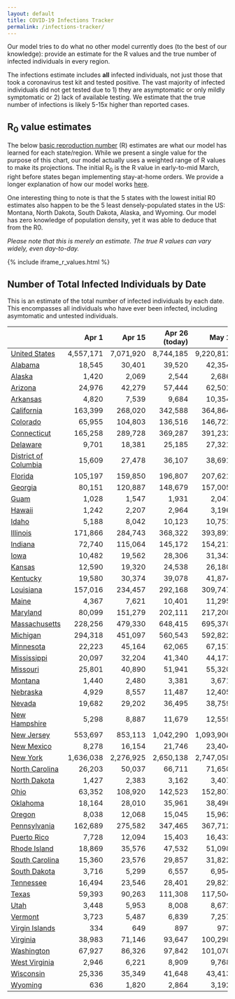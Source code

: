 ```yaml
---
layout: default
title: COVID-19 Infections Tracker
permalink: /infections-tracker/
---
```


Our model tries to do what no other model currently does (to the best of our knowledge): provide an estimate for the R values and the true number of infected individuals in every region.

The infections estimate includes **all** infected individuals, not just those that took a coronavirus test kit and tested positive. The vast majority of infected individuals did not get tested due to 1) they are asymptomatic or only mildly symptomatic or 2) lack of available testing. We estimate that the true number of infections is likely 5-15x higher than reported cases.

## R<sub>0</sub> value estimates

The below [basic reproduction number](https://en.wikipedia.org/wiki/Basic_reproduction_number) (R) estimates are what our model has learned for each state/region. While we present a single value for the purpose of this chart, our model actually uses a weighted range of R values to make its projections. The initial R<sub>0</sub> is the R value in early-to-mid March, right before states began implementing stay-at-home orders. We provide a longer explanation of how our model works [here](/model-details).

One interesting thing to note is that the 5 states with the lowest initial R0 estimates also happen to be the 5 least densely-populated states in the US: Montana, North Dakota, South Dakota, Alaska, and Wyoming. Our model has zero knowledge of population density, yet it was able to deduce that from the R0.

*Please note that this is merely an estimate. The true R values can vary widely, even day-to-day.*

{% include iframe_r_values.html %}

## Number of Total Infected Individuals by Date
This is an estimate of the total number of infected individuals by each date. This encompasses all individuals who have ever been infected, including asymtomatic and untested individuals.

|                                |     Apr 1 |    Apr 15 |   Apr 26 (today) |     May 1 |    May 15 |   Jun 1 |   Jun 15 |   Jul 1 |    Jul 15 |     Aug 1 |
|--------------------------------|----------:|----------:|-----------------:|----------:|----------:|--------:|---------:|--------:|----------:|----------:|
| [United States](/us)           | 4,557,171 | 7,071,920 |        8,744,185 | 9,220,812 | 10,640,081 | 11,963,040 | 12,978,934 | 14,203,824 | 15,383,255 | 17,029,416 |
| [Alabama](/us-al)              |    18,545 |    30,401 |           39,520 |    42,354 |     51,464 |     60,824 |     68,283 |     76,963 |     84,848 |     95,480 |
| [Alaska](/us-ak)               |     1,420 |     2,069 |            2,544 |     2,686 |      3,115 |      3,496 |      3,715 |      3,842 |      3,880 |      3,898 |
| [Arizona](/us-az)              |    24,976 |    42,279 |           57,444 |    62,501 |     79,976 |    100,320 |    119,190 |    145,729 |    175,163 |    222,483 |
| [Arkansas](/us-ar)             |     4,820 |     7,539 |            9,684 |    10,354 |     12,497 |     14,644 |     16,247 |     17,905 |     19,225 |     20,838 |
| [California](/us-ca)           |   163,399 |   268,020 |          342,588 |   364,864 |    434,797 |    506,868 |    569,500 |    656,662 |    754,332 |    913,965 |
| [Colorado](/us-co)             |    65,955 |   104,803 |          136,516 |   146,721 |    180,839 |    218,710 |    252,602 |    298,950 |    348,302 |    422,014 |
| [Connecticut](/us-ct)          |   165,258 |   289,728 |          369,287 |   391,232 |    453,736 |    506,585 |    542,470 |    579,872 |    609,773 |    642,666 |
| [Delaware](/us-de)             |     9,701 |    18,381 |           25,185 |    27,321 |     34,297 |     41,745 |     48,097 |     56,248 |     64,323 |     75,496 |
| [District of Columbia](/us-dc) |    15,609 |    27,478 |           36,107 |    38,691 |     46,710 |     54,543 |     60,622 |     67,687 |     73,945 |     81,567 |
| [Florida](/us-fl)              |   105,197 |   159,850 |          196,807 |   207,621 |    240,991 |    274,494 |    302,773 |    340,834 |    382,196 |    447,945 |
| [Georgia](/us-ga)              |    80,151 |   120,887 |          148,679 |   157,005 |    187,575 |    228,917 |    268,482 |    322,318 |    378,937 |    460,325 |
| [Guam](/us-gu)                 |     1,028 |     1,547 |            1,931 |     2,047 |      2,410 |      2,755 |      2,994 |      3,214 |      3,364 |      3,519 |
| [Hawaii](/us-hi)               |     1,242 |     2,207 |            2,964 |     3,196 |      3,919 |      4,599 |      5,046 |      5,403 |      5,587 |      5,730 |
| [Idaho](/us-id)                |     5,188 |     8,042 |           10,123 |    10,751 |     12,706 |     14,582 |     15,908 |     17,166 |     18,053 |     19,001 |
| [Illinois](/us-il)             |   171,866 |   284,743 |          368,322 |   393,891 |    475,669 |    561,235 |    634,809 |    733,193 |    836,273 |    988,090 |
| [Indiana](/us-in)              |    72,740 |   115,064 |          145,172 |   154,211 |    182,651 |    211,713 |    236,127 |    268,033 |    301,014 |    349,697 |
| [Iowa](/us-ia)                 |    10,482 |    19,562 |           28,306 |    31,343 |     42,191 |     55,336 |     67,833 |     85,575 |    105,210 |    136,421 |
| [Kansas](/us-ks)               |    12,590 |    19,320 |           24,538 |    26,180 |     31,571 |     37,407 |     42,466 |     49,145 |     56,222 |     67,271 |
| [Kentucky](/us-ky)             |    19,580 |    30,374 |           39,078 |    41,874 |     51,247 |     61,758 |     71,299 |     84,610 |     99,360 |    123,131 |
| [Louisiana](/us-la)            |   157,016 |   234,457 |          292,168 |   309,747 |    365,084 |    420,231 |    463,964 |    516,280 |    564,373 |    625,419 |
| [Maine](/us-me)                |     4,367 |     7,621 |           10,401 |    11,295 |     14,213 |     17,199 |     19,459 |     21,807 |     23,624 |     25,704 |
| [Maryland](/us-md)             |    80,099 |   151,279 |          202,111 |   217,208 |    264,097 |    310,919 |    349,376 |    398,464 |    447,309 |    515,031 |
| [Massachusetts](/us-ma)        |   228,256 |   479,330 |          648,415 |   695,370 |    829,221 |    941,940 |  1,017,834 |  1,095,976 |  1,157,361 |  1,223,476 |
| [Michigan](/us-mi)             |   294,318 |   451,097 |          560,543 |   592,822 |    691,726 |    786,818 |    860,133 |    945,807 |  1,023,121 |  1,120,272 |
| [Minnesota](/us-mn)            |    22,223 |    45,164 |           62,065 |    67,157 |     83,291 |    100,133 |    114,810 |    134,984 |    157,077 |    191,964 |
| [Mississippi](/us-ms)          |    20,097 |    32,204 |           41,340 |    44,173 |     53,362 |     63,172 |     71,690 |     83,080 |     95,143 |    113,617 |
| [Missouri](/us-mo)             |    25,801 |    40,890 |           51,941 |    55,320 |     66,159 |     77,593 |     87,486 |    100,795 |    115,119 |    137,726 |
| [Montana](/us-mt)              |     1,440 |     2,480 |            3,381 |     3,671 |      4,622 |      5,592 |      6,314 |      7,036 |      7,573 |      8,178 |
| [Nebraska](/us-ne)             |     4,929 |     8,557 |           11,487 |    12,405 |     15,332 |     18,224 |     20,327 |     22,386 |     23,838 |     25,318 |
| [Nevada](/us-nv)               |    19,682 |    29,202 |           36,495 |    38,759 |     46,034 |     53,511 |     59,519 |     66,652 |     73,292 |     82,321 |
| [New Hampshire](/us-nh)        |     5,298 |     8,887 |           11,679 |    12,559 |     15,459 |     18,627 |     21,422 |     25,193 |     29,236 |     35,569 |
| [New Jersey](/us-nj)           |   553,697 |   853,113 |        1,042,290 | 1,093,906 |  1,238,420 |  1,356,423 |  1,434,182 |  1,514,464 |  1,578,932 |  1,650,889 |
| [New Mexico](/us-nm)           |     8,278 |    16,154 |           21,746 |    23,404 |     28,559 |     33,697 |     37,839 |     42,918 |     47,815 |     54,685 |
| [New York](/us-ny)             | 1,636,038 | 2,276,925 |        2,650,138 | 2,747,058 |  3,005,050 |  3,198,100 |  3,314,322 |  3,424,046 |  3,504,988 |  3,589,409 |
| [North Carolina](/us-nc)       |    26,203 |    50,037 |           66,711 |    71,650 |     87,070 |    102,797 |    116,108 |    133,778 |    152,633 |    182,298 |
| [North Dakota](/us-nd)         |     1,427 |     2,383 |            3,162 |     3,407 |      4,184 |      4,936 |      5,455 |      5,906 |      6,181 |      6,434 |
| [Ohio](/us-oh)                 |    63,352 |   108,920 |          142,523 |   152,807 |    185,858 |    220,900 |    251,406 |    292,633 |    336,923 |    405,817 |
| [Oklahoma](/us-ok)             |    18,164 |    28,010 |           35,961 |    38,496 |     46,859 |     55,843 |     63,439 |     73,044 |     82,679 |     96,954 |
| [Oregon](/us-or)               |     8,038 |    12,068 |           15,045 |    15,962 |     18,929 |     22,102 |     24,883 |     28,674 |     32,852 |     39,709 |
| [Pennsylvania](/us-pa)         |   162,689 |   275,582 |          347,465 |   367,712 |    427,803 |    484,296 |    528,902 |    584,816 |    640,498 |    719,459 |
| [Puerto Rico](/us-pr)          |     7,728 |    12,094 |           15,403 |    16,433 |     19,787 |     23,390 |     26,532 |     30,760 |     35,342 |     42,741 |
| [Rhode Island](/us-ri)         |    18,869 |    35,576 |           47,532 |    51,098 |     62,155 |     72,954 |     81,217 |     90,446 |     98,221 |    107,345 |
| [South Carolina](/us-sc)       |    15,360 |    23,576 |           29,857 |    31,822 |     38,264 |     45,270 |     51,478 |     59,994 |     69,373 |     84,599 |
| [South Dakota](/us-sd)         |     3,716 |     5,299 |            6,557 |     6,954 |      8,239 |      9,564 |     10,606 |     11,789 |     12,857 |     14,297 |
| [Tennessee](/us-tn)            |    16,494 |    23,546 |           28,401 |    29,821 |     34,120 |     38,087 |     40,816 |     43,352 |     45,110 |     46,968 |
| [Texas](/us-tx)                |    59,393 |    90,263 |          111,308 |   117,504 |    136,698 |    155,942 |    171,882 |    192,585 |    214,417 |    248,855 |
| [Utah](/us-ut)                 |     3,448 |     5,953 |            8,008 |     8,671 |     10,902 |     13,402 |     15,642 |     18,697 |     22,046 |     27,535 |
| [Vermont](/us-vt)              |     3,723 |     5,487 |            6,839 |     7,257 |      8,589 |      9,922 |     10,935 |     12,027 |     12,942 |     14,088 |
| [Virgin Islands](/us-vi)       |       334 |       649 |              897 |       973 |      1,206 |      1,419 |      1,552 |      1,643 |      1,676 |      1,693 |
| [Virginia](/us-va)             |    38,983 |    71,146 |           93,647 |   100,298 |    121,020 |    142,145 |    160,232 |    184,836 |    211,673 |    254,085 |
| [Washington](/us-wa)           |    67,927 |    86,326 |           97,842 |   101,070 |    110,558 |    119,184 |    125,509 |    132,617 |    139,072 |    147,746 |
| [West Virginia](/us-wv)        |     2,946 |     6,221 |            8,909 |     9,768 |     12,626 |     15,774 |     18,531 |     22,175 |     26,002 |     31,965 |
| [Wisconsin](/us-wi)            |    25,336 |    35,349 |           41,648 |    43,413 |     48,593 |     53,255 |     56,563 |     60,015 |     62,875 |     66,482 |
| [Wyoming](/us-wy)              |       636 |     1,820 |            2,864 |     3,192 |      4,222 |      5,192 |      5,813 |      6,273 |      6,456 |      6,558 |
